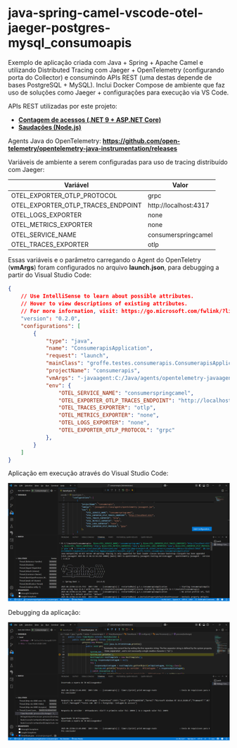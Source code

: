 # java-spring-camel-vscode-otel-jaeger-postgres-mysql_consumoapis
Exemplo de aplicação criada com Java + Spring + Apache Camel e utilizando Distributed Tracing com Jaeger + OpenTelemetry (configurando porta do Collector) e consumindo APIs REST (uma destas depende de bases PostgreSQL + MySQL). Inclui Docker Compose de ambiente que faz uso de soluções como Jaeger + configurações para execução via VS Code.

APIs REST utilizadas por este projeto:
- [**Contagem de acessos (.NET 9 + ASP.NET Core)**](https://github.com/renatogroffe/aspnetcore9-otel-jaeger-postgres-mysql_apicontagem)
- [**Saudações (Node.js)**](https://github.com/renatogroffe/nodejs-otel-jaeger_apisaudacoes)

Agents Java do OpenTelemetry: **https://github.com/open-telemetry/opentelemetry-java-instrumentation/releases**

Variáveis de ambiente a serem configuradas para uso de tracing distribuído com Jaeger:

| Variável                          | Valor                   |
|-----------------------------------|-------------------------|
| OTEL_EXPORTER_OTLP_PROTOCOL       | grpc                    |
| OTEL_EXPORTER_OTLP_TRACES_ENDPOINT| http://localhost:4317   |
| OTEL_LOGS_EXPORTER                | none                    |
| OTEL_METRICS_EXPORTER             | none                    |
| OTEL_SERVICE_NAME                 | consumerspringcamel     |
| OTEL_TRACES_EXPORTER              | otlp                    |

Essas variáveis e o parâmetro carregando o Agent do OpenTeletry (**vmArgs**) foram configurados no arquivo **launch.json**, para debugging a partir do Visual Studio Code:

```json
{
    // Use IntelliSense to learn about possible attributes.
    // Hover to view descriptions of existing attributes.
    // For more information, visit: https://go.microsoft.com/fwlink/?linkid=830387
    "version": "0.2.0",
    "configurations": [
        {
            "type": "java",
            "name": "ConsumerapisApplication",
            "request": "launch",
            "mainClass": "groffe.testes.consumerapis.ConsumerapisApplication",
            "projectName": "consumerapis",
            "vmArgs": "-javaagent:C:/Java/agents/opentelemetry-javaagent.jar",
            "env": {
                "OTEL_SERVICE_NAME": "consumerspringcamel",
                "OTEL_EXPORTER_OTLP_TRACES_ENDPOINT": "http://localhost:4317",
                "OTEL_TRACES_EXPORTER": "otlp",
                "OTEL_METRICS_EXPORTER": "none",
                "OTEL_LOGS_EXPORTER": "none",
                "OTEL_EXPORTER_OTLP_PROTOCOL": "grpc"
            },
        }
    ]
}
```

Aplicação em execução através do Visual Studio Code:

![Aplicação executando no VS Code](img/vscode-01.png)

Debugging da aplicação:

![Debugging no VS Code](img/vscode-02.png)